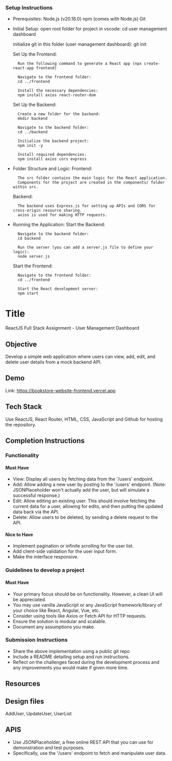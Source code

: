 ### Setup Instructions

* Prerequisites:
	Node.js (v20.18.0)
	npm (comes with Node.js)
	Git

* Initial Setup:
    open root folder for project in vscode:
        cd user management dashboard
    
    initialize git in this folder (user management dashboard):
        git init

    Set Up the Frontend:

        Run the following command to generate a React app (npx create-react-app frontend)

        Navigate to the frontend folder:
        cd ../frontend

        Install the necessary dependencies:
        npm install axios react-router-dom

    Set Up the Backend:

        Create a new folder for the backend:
        mkdir backend

        Navigate to the backend folder:
        cd ../backend

        Initialize the backend project:
	    npm init -y

        Install required dependencies:
	    npm install axios cors express

* Folder Structure and Logic:
    Frontend:

        The src folder contains the main logic for the React application.
		Components for the project are created in the components/ folder within src.

    Backend:

        The backend uses Express.js for setting up APIs and CORS for cross-origin resource sharing.
		axios is used for making HTTP requests.

* Running the Application:
    Start the Backend:

        Navigate to the backend folder:
		cd backend

        Run the server (you can add a server.js file to define your logic):	
		node server.js

    Start the Frontend:

        Navigate to the frontend folder:
		cd ../frontend

        Start the React development server:
		npm start

# Title
ReactJS Full Stack Assignment - User Management Dashboard

## Objective
Develop a simple web application where users can view, add, edit, and delete user details from a mock backend API.

## Demo

Link: https://bookstore-website-frontend.vercel.app

## Tech Stack
Use ReactJS, React Router, HTML, CSS, JavaScript and Github for hosting the repository.

## Completion Instructions

### Functionality
#### Must Have
* View: Display all users by fetching data from the '/users' endpoint.
* Add: Allow adding a new user by posting to the '/users' endpoint. (Note: JSONPlaceholder won't actually add the user, but will simulate a successful response.)
* Edit: Allow editing an existing user. This should involve fetching the current data for a user, allowing for edits, and then putting the updated data back via the API.
* Delete: Allow users to be deleted, by sending a delete request to the API.

#### Nice to Have
* Implement pagination or infinite scrolling for the user list.
* Add client-side validation for the user input form.
* Make the interface responsive.

### Guidelines to develop a project
#### Must Have
* Your primary focus should be on functionality. However, a clean UI will be appreciated.
* You may use vanilla JavaScript or any JavaScript framework/library of your choice like React, Angular, Vue, etc.
* Consider using tools like Axios or Fetch API for HTTP requests.
* Ensure the solution is modular and scalable.
* Document any assumptions you make.

### Submission Instructions
* Share the above implementation using a public git repo
* Include a README detailing setup and run instructions.
* Reflect on the challenges faced during the development process and any improvements you would make if given more time.

## Resources
## Design files
AddUser, UpdateUser, UserList

## APIS
* Use JSONPlaceholder, a free online REST API that you can use for demonstration and test purposes.
* Specifically, use the '/users' endpoint to fetch and manipulate user data.



















